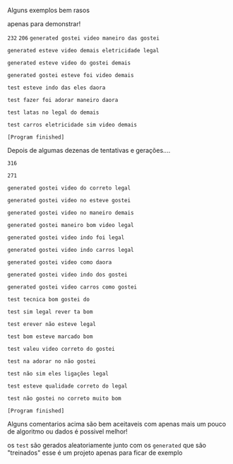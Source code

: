 Alguns exemplos bem rasos

apenas para demonstrar!

`232`
`206`
`generated gostei video maneiro das gostei`

`generated esteve video demais eletricidade legal`

`generated esteve video do gostei demais`

`generated gostei esteve foi video demais`

`test esteve indo das eles daora`

`test fazer foi adorar maneiro daora`

`test latas no legal do demais`

`test carros eletricidade sim video demais`

`[Program finished]`

Depois de algumas dezenas de tentativas e gerações....

`316`

`271`

`generated gostei video do correto legal`

`generated gostei video no esteve gostei`

`generated gostei video no maneiro demais`

`generated gostei maneiro bom video legal`

`generated gostei video indo foi legal`

`generated gostei video indo carros legal`

`generated gostei video como daora`

`generated gostei video indo dos gostei`

`generated gostei video carros como gostei`

`test tecnica bom gostei do`

`test sim legal rever ta bom`

`test erever não esteve legal`

`test bom esteve marcado bom`

`test valeu video correto do gostei`

`test na adorar no não gostei`

`test não sim eles ligações legal`

`test esteve qualidade correto do legal`

`test não gostei no correto muito bom`

`[Program finished]`


Alguns comentarios acima são bem aceitaveis com apenas mais um pouco de algoritmo ou dados é possivel melhor!

os `test` são gerados aleatoriamente junto com os `generated` que são "treinados"
esse é um projeto apenas para ficar de exemplo
